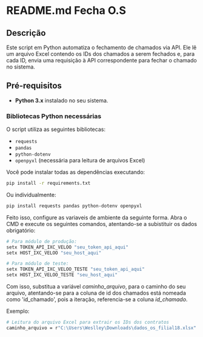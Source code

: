 # README.md Fecha O.S


## Descrição

Este script em Python automatiza o fechamento de chamados via API. Ele lê um arquivo Excel contendo os IDs dos chamados a serem fechados e, para cada ID, envia uma requisição à API correspondente para fechar o chamado no sistema.

## Pré-requisitos

- **Python 3.x** instalado no seu sistema.

### Bibliotecas Python necessárias

O script utiliza as seguintes bibliotecas:

- `requests`
- `pandas`
- `python-dotenv`
- `openpyxl` (necessária para leitura de arquivos Excel)

Você pode instalar todas as dependências executando:

```bash
pip install -r requirements.txt
```
Ou individualmente:
```bash
pip install requests pandas python-dotenv openpyxl
```
Feito isso, configure as variaveis de ambiente da seguinte forma. Abra o CMD e execute os seguintes comandos, atentando-se a subistituir os dados obrigatório:
```bash
# Para módulo de produção:
setx TOKEN_API_IXC_VELOO "seu_token_api_aqui"
setx HOST_IXC_VELOO "seu_host_aqui"

# Para módulo de teste:
setx TOKEN_API_IXC_VELOO_TESTE "seu_token_api_aqui"
setx HOST_IXC_VELOO_TESTE "seu_host_aqui"
```

Com isso, substitua a variável _caminho_arquivo_, para o caminho do seu arquivo, atentando-se para a coluna de id dos chamados está nomeada como 'id_chamado', pois a iteração, referencia-se a coluna _id_chamado_.

Exemplo:
```bash
# Leitura do arquivo Excel para extrair os IDs dos contratos
caminho_arquivo = r"C:\Users\Weslley\Downloads\dados_os_filial18.xlsx"
```